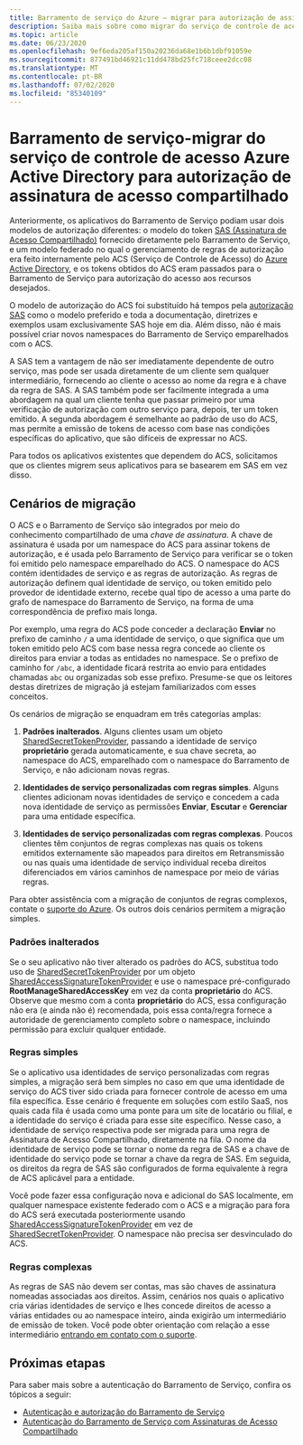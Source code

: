 ```yaml
---
title: Barramento de serviço do Azure – migrar para autorização de assinatura de acesso compartilhado
description: Saiba mais sobre como migrar do serviço de controle de acesso Azure Active Directory para a autorização de assinatura de acesso compartilhado.
ms.topic: article
ms.date: 06/23/2020
ms.openlocfilehash: 9ef6eda205af150a20236da68e1b6b1dbf91059e
ms.sourcegitcommit: 877491bd46921c11dd478bd25fc718ceee2dcc08
ms.translationtype: MT
ms.contentlocale: pt-BR
ms.lasthandoff: 07/02/2020
ms.locfileid: "85340109"
---
```

# <a name="service-bus---migrate-from-azure-active-directory-access-control-service-to-shared-access-signature-authorization"></a>Barramento de serviço-migrar do serviço de controle de acesso Azure Active Directory para autorização de assinatura de acesso compartilhado

Anteriormente, os aplicativos do Barramento de Serviço podiam usar dois modelos de autorização diferentes: o modelo do token [SAS (Assinatura de Acesso Compartilhado)](service-bus-sas.md) fornecido diretamente pelo Barramento de Serviço, e um modelo federado no qual o gerenciamento de regras de autorização era feito internamente pelo ACS (Serviço de Controle de Acesso) do [Azure Active Directory](/azure/active-directory/), e os tokens obtidos do ACS eram passados para o Barramento de Serviço para autorização do acesso aos recursos desejados.

O modelo de autorização do ACS foi substituído há tempos pela [autorização SAS](service-bus-authentication-and-authorization.md) como o modelo preferido e toda a documentação, diretrizes e exemplos usam exclusivamente SAS hoje em dia. Além disso, não é mais possível criar novos namespaces do Barramento de Serviço emparelhados com o ACS.

A SAS tem a vantagem de não ser imediatamente dependente de outro serviço, mas pode ser usada diretamente de um cliente sem qualquer intermediário, fornecendo ao cliente o acesso ao nome da regra e à chave da regra de SAS. A SAS também pode ser facilmente integrada a uma abordagem na qual um cliente tenha que passar primeiro por uma verificação de autorização com outro serviço para, depois, ter um token emitido. A segunda abordagem é semelhante ao padrão de uso do ACS, mas permite a emissão de tokens de acesso com base nas condições específicas do aplicativo, que são difíceis de expressar no ACS.

Para todos os aplicativos existentes que dependem do ACS, solicitamos que os clientes migrem seus aplicativos para se basearem em SAS em vez disso.

## <a name="migration-scenarios"></a>Cenários de migração

O ACS e o Barramento de Serviço são integrados por meio do conhecimento compartilhado de uma *chave de assinatura*. A chave de assinatura é usada por um namespace do ACS para assinar tokens de autorização, e é usada pelo Barramento de Serviço para verificar se o token foi emitido pelo namespace emparelhado do ACS. O namespace do ACS contém identidades de serviço e as regras de autorização. As regras de autorização definem qual identidade de serviço, ou token emitido pelo provedor de identidade externo, recebe qual tipo de acesso a uma parte do grafo de namespace do Barramento de Serviço, na forma de uma correspondência de prefixo mais longa.

Por exemplo, uma regra do ACS pode conceder a declaração **Enviar** no prefixo de caminho `/` a uma identidade de serviço, o que significa que um token emitido pelo ACS com base nessa regra concede ao cliente os direitos para enviar a todas as entidades no namespace. Se o prefixo de caminho for `/abc`, a identidade ficará restrita ao envio para entidades chamadas `abc` ou organizadas sob esse prefixo. Presume-se que os leitores destas diretrizes de migração já estejam familiarizados com esses conceitos.

Os cenários de migração se enquadram em três categorias amplas:

1.  **Padrões inalterados**. Alguns clientes usam um objeto [SharedSecretTokenProvider](/dotnet/api/microsoft.servicebus.sharedsecrettokenprovider), passando a identidade de serviço **proprietário** gerada automaticamente, e sua chave secreta, ao namespace do ACS, emparelhado com o namespace do Barramento de Serviço, e não adicionam novas regras.

2.  **Identidades de serviço personalizadas com regras simples**. Alguns clientes adicionam novas identidades de serviço e concedem a cada nova identidade de serviço as permissões **Enviar**, **Escutar** e **Gerenciar** para uma entidade específica.

3.  **Identidades de serviço personalizadas com regras complexas**. Poucos clientes têm conjuntos de regras complexas nas quais os tokens emitidos externamente são mapeados para direitos em Retransmissão ou nas quais uma identidade de serviço individual receba direitos diferenciados em vários caminhos de namespace por meio de várias regras.

Para obter assistência com a migração de conjuntos de regras complexos, contate o [suporte do Azure](https://azure.microsoft.com/support/options/). Os outros dois cenários permitem a migração simples.

### <a name="unchanged-defaults"></a>Padrões inalterados

Se o seu aplicativo não tiver alterado os padrões do ACS, substitua todo uso de [SharedSecretTokenProvider](/dotnet/api/microsoft.servicebus.sharedsecrettokenprovider) por um objeto [SharedAccessSignatureTokenProvider](/dotnet/api/microsoft.servicebus.sharedaccesssignaturetokenprovider) e use o namespace pré-configurado **RootManageSharedAccessKey** em vez da conta **proprietário** do ACS. Observe que mesmo com a conta **proprietário** do ACS, essa configuração não era (e ainda não é) recomendada, pois essa conta/regra fornece a autoridade de gerenciamento completo sobre o namespace, incluindo permissão para excluir qualquer entidade.

### <a name="simple-rules"></a>Regras simples

Se o aplicativo usa identidades de serviço personalizadas com regras simples, a migração será bem simples no caso em que uma identidade de serviço do ACS tiver sido criada para fornecer controle de acesso em uma fila específica. Esse cenário é frequente em soluções com estilo SaaS, nos quais cada fila é usada como uma ponte para um site de locatário ou filial, e a identidade do serviço é criada para esse site específico. Nesse caso, a identidade de serviço respectiva pode ser migrada para uma regra de Assinatura de Acesso Compartilhado, diretamente na fila. O nome da identidade de serviço pode se tornar o nome da regra de SAS e a chave de identidade do serviço pode se tornar a chave da regra de SAS. Em seguida, os direitos da regra de SAS são configurados de forma equivalente à regra de ACS aplicável para a entidade.

Você pode fazer essa configuração nova e adicional do SAS localmente, em qualquer namespace existente federado com o ACS e a migração para fora do ACS será executada posteriormente usando [SharedAccessSignatureTokenProvider](/dotnet/api/microsoft.servicebus.sharedaccesssignaturetokenprovider) em vez de [SharedSecretTokenProvider](/dotnet/api/microsoft.servicebus.sharedsecrettokenprovider). O namespace não precisa ser desvinculado do ACS.

### <a name="complex-rules"></a>Regras complexas

As regras de SAS não devem ser contas, mas são chaves de assinatura nomeadas associadas aos direitos. Assim, cenários nos quais o aplicativo cria várias identidades de serviço e lhes concede direitos de acesso a várias entidades ou ao namespace inteiro, ainda exigirão um intermediário de emissão de token. Você pode obter orientação com relação a esse intermediário [entrando em contato com o suporte](https://azure.microsoft.com/support/options/).

## <a name="next-steps"></a>Próximas etapas

Para saber mais sobre a autenticação do Barramento de Serviço, confira os tópicos a seguir:

* [Autenticação e autorização do Barramento de Serviço](service-bus-authentication-and-authorization.md)
* [Autenticação do Barramento de Serviço com Assinaturas de Acesso Compartilhado](service-bus-sas.md)

